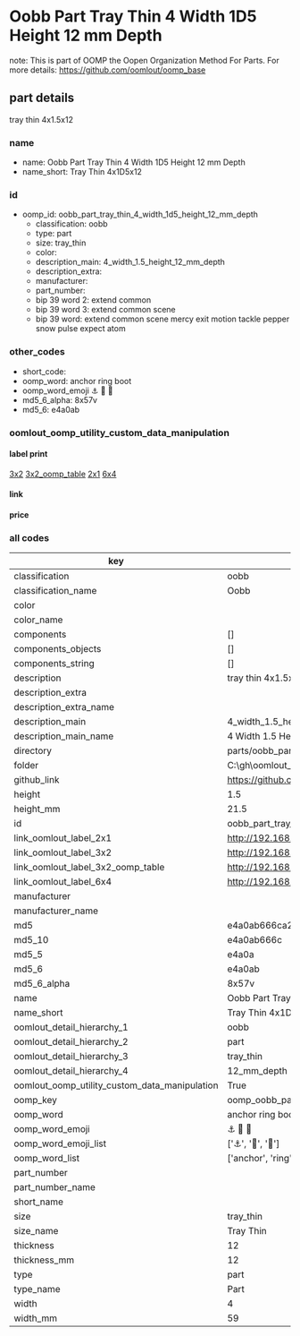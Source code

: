# Oobb Part Tray Thin 4 Width 1D5 Height 12 mm Depth  

note: This is part of OOMP the Oopen Organization Method For Parts. For more details: https://github.com/oomlout/oomp_base

##  part details
  



tray thin 4x1.5x12



### name
* name: Oobb Part Tray Thin 4 Width 1D5 Height 12 mm Depth
* name_short: Tray Thin 4x1D5x12 
### id
* oomp_id: oobb_part_tray_thin_4_width_1d5_height_12_mm_depth
  * classification: oobb
  * type: part
  * size: tray_thin
  * color: 
  * description_main: 4_width_1.5_height_12_mm_depth
  * description_extra: 
  * manufacturer: 
  * part_number: 
  * bip 39 word 2: extend common
  * bip 39 word 3: extend common scene
  * bip 39 word: extend common scene mercy exit motion tackle pepper snow pulse expect atom

### other_codes
* short_code: 
* oomp_word: anchor ring boot
* oomp_word_emoji :anchor: :ring: :boot:
* md5_6_alpha: 8x57v
* md5_6: e4a0ab






### oomlout_oomp_utility_custom_data_manipulation
#### label print
[3x2](http://192.168.1.245:1112/?label=oomp%208x57v)
[3x2_oomp_table](http://192.168.1.108:1112/?label=oomp%208x57v)
[2x1](http://192.168.1.242:1112/?label=oomp%208x57v)
[6x4](http://192.168.1.55:1112/?label=oomp%208x57v)    

#### link

                              

#### price







### all codes 
| key | value |  
| --- | --- |  
| classification | oobb |  
| classification_name | Oobb |  
| color |  |  
| color_name |  |  
| components | [] |  
| components_objects | [] |  
| components_string | [] |  
| description | tray thin 4x1.5x12 |  
| description_extra |  |  
| description_extra_name |  |  
| description_main | 4_width_1.5_height_12_mm_depth |  
| description_main_name | 4 Width 1.5 Height 12 mm Depth |  
| directory | parts/oobb_part_tray_thin_4_width_1d5_height_12_mm_depth |  
| folder | C:\gh\oomlout_oobb_version_4_generated_parts\parts\oobb_part_tray_thin_4_width_1d5_height_12_mm_depth |  
| github_link | https://github.com/oomlout/oomlout_oomp_part_src/tree/main/parts/oobb_part_tray_thin_4_width_1d5_height_12_mm_depth |  
| height | 1.5 |  
| height_mm | 21.5 |  
| id | oobb_part_tray_thin_4_width_1d5_height_12_mm_depth |  
| link_oomlout_label_2x1 | http://192.168.1.242:1112/?label=oomp%208x57v |  
| link_oomlout_label_3x2 | http://192.168.1.245:1112/?label=oomp%208x57v |  
| link_oomlout_label_3x2_oomp_table | http://192.168.1.108:1112/?label=oomp%208x57v |  
| link_oomlout_label_6x4 | http://192.168.1.55:1112/?label=oomp%208x57v |  
| manufacturer |  |  
| manufacturer_name |  |  
| md5 | e4a0ab666ca2fba24127f8b5810b9a87 |  
| md5_10 | e4a0ab666c |  
| md5_5 | e4a0a |  
| md5_6 | e4a0ab |  
| md5_6_alpha | 8x57v |  
| name | Oobb Part Tray Thin 4 Width 1D5 Height 12 mm Depth |  
| name_short | Tray Thin 4x1D5x12  |  
| oomlout_detail_hierarchy_1 | oobb |  
| oomlout_detail_hierarchy_2 | part |  
| oomlout_detail_hierarchy_3 | tray_thin |  
| oomlout_detail_hierarchy_4 | 12_mm_depth |  
| oomlout_oomp_utility_custom_data_manipulation | True |  
| oomp_key | oomp_oobb_part_tray_thin_4_width_1d5_height_12_mm_depth |  
| oomp_word | anchor ring boot |  
| oomp_word_emoji | :anchor: :ring: :boot: |  
| oomp_word_emoji_list | [':anchor:', ':ring:', ':boot:'] |  
| oomp_word_list | ['anchor', 'ring', 'boot'] |  
| part_number |  |  
| part_number_name |  |  
| short_name |  |  
| size | tray_thin |  
| size_name | Tray Thin |  
| thickness | 12 |  
| thickness_mm | 12 |  
| type | part |  
| type_name | Part |  
| width | 4 |  
| width_mm | 59 |  
